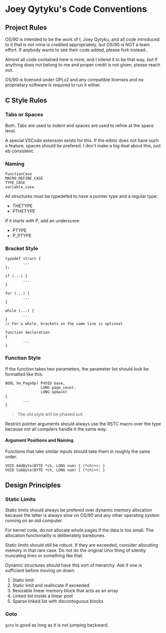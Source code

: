 # Joey Qytyku's Code Conventions

## Project Rules

OS/90 is intended to be the work of I, Joey Qytyku, and all code introduced to it that is not mine is credited appropriately, but OS/90 is NOT a team effort. If anybody wants to see their code added, please fork instead..

Almost all code contained here is mine, and I intend it to be that way, but if anything does not belong to me and proper credit is not given, please reach out.

OS/90 is licensed under GPLv2 and any compatible licenses and no proprietary software is required to run it either.

## C Style Rules

### Tabs or Spaces

Both. Tabs are used to indent and spaces are used to refine at the space level.

A special VSCode extension exists for this. If the editor does not have such a feature, spaces should be prefered. I don't make a big deal about this, just eb consistent.

### Naming

```
FunctionCase
MACRO_DEFINE_CASE
TYPE_CASE
variable_case
```

All structures must be typedefed to have a pointer type and a regular type:
- THETYPE
- PTHETYPE

If it starts with P, add an underscore:
- PTYPE
- P_PTYPE

### Bracket Style

```
typedef struct {
        ...
};

if (...) {
        ...
}

for (...) {
        ...
}

while (...) {
        ...
}
// For a while, brackets on the same line is optional
```

```
function declaration
{
        ...
}
```

### Function Style

If the function takes two parameters, the parameter list should look be formatted like this:

```
BOOL Vm_PageOp( PVOID base,
                LONG page_count,
                LONG opmask)
{
        ...
}

```
> The old style will be phased out.

Restrict pointer arguments should always use the RSTC macro over the type because not all compilers handle it the same way.

#### Argument Positions and Naming

Functions that take similar inputs should take them in roughly the same order.

```
VOID AddByte(BYTE *ch, LONG num) { (*ch)++; }
VOID SubByte(BYTE *ch, LONG num) { (*ch)++; }
```

## Design Principles

### Static Limits

Static limits should always be prefered over dynamic memory allocation because the latter is always slow on OS/90 and any other operating system running on an old computer.

For kernel code, do not allocate whole pages if the data is too small. The allocation functionality is deliberately barebones.

Static limits should still be robust. If they are exceeded, consider allocating memory in that rare case. Do not do the original Unix thing of silently truncating lines or something like that.

Dynamic structures should have this sort of hierarchy. Ask if one is sufficient before moving on down:
1. Static limit
2. Static limit and reallocate if exceeded
3. Resizable linear memory block that acts as an array
4. Linked list inside a linear pool
5. Sparse linked list with discontoguous blocks

### Goto

`goto` is good as long as it is not jumping backward.
